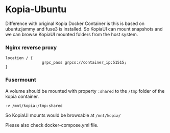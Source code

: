 # Kopia-Ubuntu
Difference with original Kopia Docker Container is this is based on ubuntu:jammy and fuse3 is installed.
So KopiaUI can mount snapshots and we can browse KopiaUI mounted folders from the host system.

### Nginx reverse proxy
```
location / {
                grpc_pass grpcs://container_ip:51515;
}
```
### Fusermount
A volume should be mounted with property `:shared` to the `/tmp` folder of the kopia container.
```
-v /mnt/kopia:/tmp:shared
```
So KopiaUI mounts would be browsable at `/mnt/kopia/`

Please also check docker-compose.yml file.
